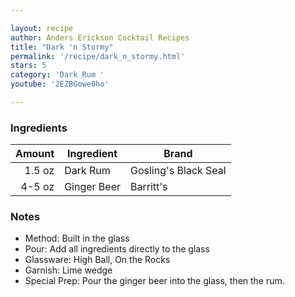```yaml
---

layout: recipe
author: Anders Erickson Cocktail Recipes
title: "Dark 'n Stormy"
permalink: '/recipe/dark_n_stormy.html'
stars: 5
category: 'Dark Rum '
youtube: '2EZBGowe0ho'

---
```


### Ingredients

| Amount  | Ingredient               | Brand         |
| -----: | ----------- | -------------------- |
| 1.5 oz | Dark Rum    | Gosling's Black Seal |
| 4-5 oz | Ginger Beer | Barritt's            |

### Notes

- Method: Built in the glass
- Pour: Add all ingredients directly to the glass
- Glassware: High Ball, On the Rocks
- Garnish: Lime wedge
- Special Prep: Pour the ginger beer into the glass, then the rum.

